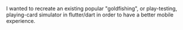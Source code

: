 I wanted to recreate an existing popular "goldfishing", or play-testing, playing-card simulator in flutter/dart in order to have a better mobile experience.